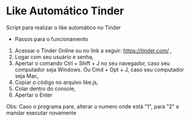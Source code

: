 # Like Automático Tinder

Script para realizar o like automático no Tinder

* Passos para o funcionamento

1. Acessar o Tinder Online ou no link a seguir: https://tinder.com/ ,
2. Logar com seu usuário e senha,
3. Apertar o comando Ctrl + Shift + J no seu navegador, caso seu computador seja Windows. Ou Cmd + Opt + J, caso seu computador seja Mac,
4. Copiar o código no arquivo like.js,
5. Colar dentro do console,
6. Apertar o Enter

Obs: Caso o programa pare, alterar o numero onde está "1", para "2" e mandar executar novamente
